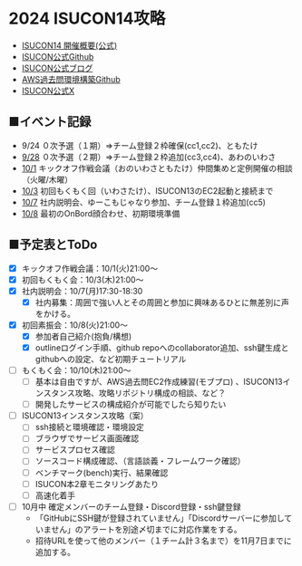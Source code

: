 # 2024 ISUCON14攻略
- [ISUCON14 開催概要(公式)](https://isucon.net/archives/58593190.html)
- [ISUCON公式Github](https://github.com/isucon)
- [ISUCON公式ブログ](https://isucon.net/)
- [AWS過去問環境構築Github](https://github.com/matsuu/aws-isucon)
- [ISUCON公式X](https://twitter.com/isucon_official?ref_src=twsrc%5Etfw%7Ctwcamp%5Eembeddedtimeline%7Ctwterm%5Escreen-name%3Aisucon_official%7Ctwcon%5Es1_c1)

## ■イベント記録  
- 9/24 ０次予選（１期）⇒チーム登録２枠確保(cc1,cc2)、ともたけ
- [9/28](./20240928_%E7%94%B3%E8%BE%BC%E6%88%A6%EF%BC%88%E7%AC%AC%EF%BC%92%E6%9C%9F%EF%BC%89.md) ０次予選（２期）⇒チーム登録２枠追加(cc3,cc4)、あわのいわさ
- [10/1](./20241001_KickOff.md) キックオフ作戦会議（おのいわさともたけ）仲間集めと定例開催の相談（火曜/木曜）
- [10/3](./20241003_ISUCON13過去問環境.md) 初回もくもく回（いわさたけ）、ISUCON13のEC2起動と接続まで
- [10/7](./20241007_ISUCON説明会.md) 社内説明会、ゆーこもじゃなり参加、チーム登録１枠追加(cc5)
- [10/8](./20241008_OnBoarding.md) 最初のOnBord顔合わせ、初期環境準備
 
## ■予定表とToDo
- [x] キックオフ作戦会議：10/1(火)21:00～
- [x] 初回もくもく会：10/3(木)21:00～
- [x] 社内説明会：10/7(月)17:30-18:30
    - [x] 社内募集：周囲で強い人とその周囲と参加に興味あるひとに無差別に声をかける。
- [x] 初回素振会：10/8(火)21:00～
    - [x] 参加者自己紹介(抱負/構想)
    - [x] outlineログイン手順、github repoへのcollaborator追加、ssh鍵生成とgithubへの設定、など初期チュートリアル
- [ ] もくもく会：10/10(木)21:00～
    - [ ] 基本は自由ですが、AWS過去問EC2作成練習(モブプロ) 、ISUCON13インスタンス攻略、攻略リポジトリ構成の相談、など？
    - [ ] 開発したサービスの構成紹介が可能でしたら知りたい
- [ ] ISUCON13インスタンス攻略（案）
    - [ ] ssh接続と環境確認・環境設定
    - [ ] ブラウザでサービス画面確認
    - [ ] サービスプロセス確認
    - [ ] ソースコード構成確認、（言語談義・フレームワーク確認）
    - [ ] ベンチマーク(bench)実行、結果確認
    - [ ] ISUCON本2章モニタリングあたり
    - [ ] 高速化着手
- [ ] 10月中 確定メンバーのチーム登録・Discord登録・ssh鍵登録
    - 「GitHubにSSH鍵が登録されていません」「Discordサーバーに参加していません」のアラートを別途〆切までに対応作業をする。
    - 招待URLを使って他のメンバー（１チーム計３名まで）を11月7日までに追加する。
